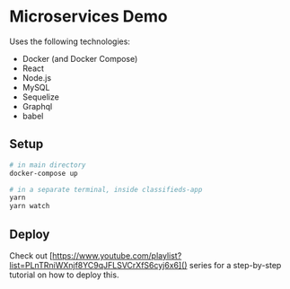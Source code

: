 # Microservices Demo

Uses the following technologies:

- Docker (and Docker Compose)
- React
- Node.js
- MySQL
- Sequelize
- Graphql
- babel

## Setup

```sh
# in main directory
docker-compose up

# in a separate terminal, inside classifieds-app
yarn
yarn watch
```

## Deploy

Check out [https://www.youtube.com/playlist?list=PLnTRniWXnjf8YC9qJFLSVCrXfS6cyj6x6]() series for a step-by-step tutorial on how to deploy this.
